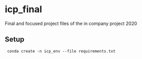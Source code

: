 # icp_final
 Final and focused project files of the in company project 2020 
 
 ## Setup
     conda create -n icp_env --file requirements.txt
